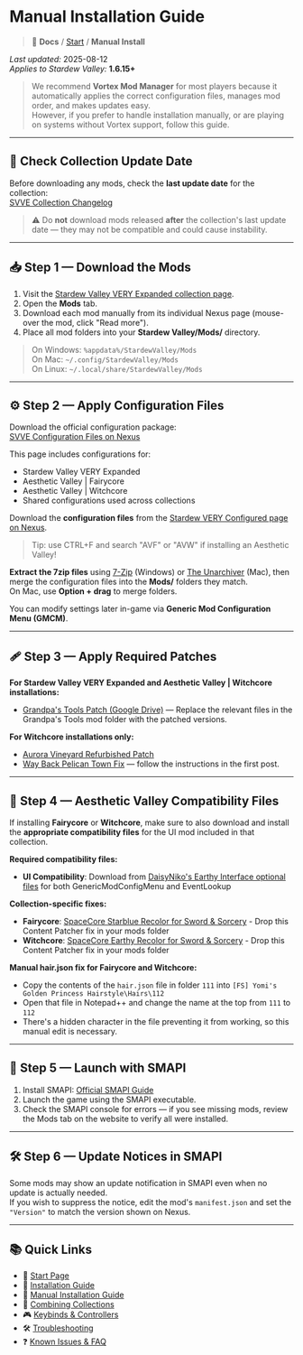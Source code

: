 # Manual Installation Guide

> 📂 **Docs** / [Start](/start.md) / **Manual Install**

*Last updated:* 2025-08-12  
*Applies to Stardew Valley:* **1.6.15+**  
> We recommend **Vortex Mod Manager** for most players because it automatically applies the correct configuration files, manages mod order, and makes updates easy.  
> However, if you prefer to handle installation manually, or are playing on systems without Vortex support, follow this guide.

---

## 📅 Check Collection Update Date

Before downloading any mods, check the **last update date** for the collection:  
[SVVE Collection Changelog](https://www.nexusmods.com/games/stardewvalley/collections/tckf0m/revisions/87/changelog)  

> ⚠️ Do **not** download mods released **after** the collection's last update date — they may not be compatible and could cause instability.

---

## 📥 Step 1 — Download the Mods

1. Visit the [Stardew Valley VERY Expanded collection page](https://next.nexusmods.com/stardewvalley/collections/tckf0m).  
2. Open the **Mods** tab.  
3. Download each mod manually from its individual Nexus page (mouse-over the mod, click "Read more").  
4. Place all mod folders into your **Stardew Valley/Mods/** directory.

> On Windows: `%appdata%/StardewValley/Mods`  
> On Mac: `~/.config/StardewValley/Mods`  
> On Linux: `~/.local/share/StardewValley/Mods`

---

## ⚙️ Step 2 — Apply Configuration Files

Download the official configuration package:  
[SVVE Configuration Files on Nexus](https://www.nexusmods.com/stardewvalley/mods/20870)  

This page includes configurations for:
- Stardew Valley VERY Expanded  
- Aesthetic Valley | Fairycore  
- Aesthetic Valley | Witchcore  
- Shared configurations used across collections

Download the **configuration files** from the [Stardew VERY Configured page on Nexus](https://www.nexusmods.com/stardewvalley/mods/20870?tab=files).

> Tip: use CTRL+F and search "AVF" or "AVW" if installing an Aesthetic Valley!

**Extract the 7zip files** using [7-Zip](https://www.7-zip.org/) (Windows) or [The Unarchiver](https://theunarchiver.com/) (Mac), then merge the configuration files into the **Mods/** folders they match.  
On Mac, use **Option + drag** to merge folders.

You can modify settings later in-game via **Generic Mod Configuration Menu (GMCM)**.

---

## 🩹 Step 3 — Apply Required Patches

**For Stardew Valley VERY Expanded and Aesthetic Valley | Witchcore installations:**
- [Grandpa's Tools Patch (Google Drive)](https://drive.google.com/file/d/1F7OcaaxAqz8B8ifIGGSgqWYe9dOMI5wH/view) — Replace the relevant files in the Grandpa's Tools mod folder with the patched versions.

**For Witchcore installations only:**
- [Aurora Vineyard Refurbished Patch](https://drive.google.com/file/d/1ekcuFIlk5gEZry8_Gabh9204065LE22Y/view)  
- [Way Back Pelican Town Fix](https://www.nexusmods.com/stardewvalley/mods/7332?tab=posts) — follow the instructions in the first post.

---

## 🎨 Step 4 — Aesthetic Valley Compatibility Files

If installing **Fairycore** or **Witchcore**, make sure to also download and install the **appropriate compatibility files** for the UI mod included in that collection.

**Required compatibility files:**
- **UI Compatibility**: Download from [DaisyNiko's Earthy Interface optional files](https://www.nexusmods.com/stardewvalley/mods/13658?tab=files) for both GenericModConfigMenu and EventLookup

**Collection-specific fixes:**
- **Fairycore**: [SpaceCore Starblue Recolor for Sword & Sorcery](https://github.com/rari/jennajuffuffles-docs/blob/main/spacecore-earthy-starblue-sword-sorcery.zip) - Drop this Content Patcher fix in your mods folder
- **Witchcore**: [SpaceCore Earthy Recolor for Sword & Sorcery](https://github.com/rari/jennajuffuffles-docs/blob/main/spacecore-earthy-recolor-sword-sorcery.zip) - Drop this Content Patcher fix in your mods folder

**Manual hair.json fix for Fairycore and Witchcore:**
- Copy the contents of the `hair.json` file in folder `111` into `[FS] Yomi's Golden Princess Hairstyle\Hairs\112`
- Open that file in Notepad++ and change the name at the top from `111` to `112`
- There's a hidden character in the file preventing it from working, so this manual edit is necessary.

---

## 🧪 Step 5 — Launch with SMAPI

1. Install SMAPI: [Official SMAPI Guide](https://stardewvalleywiki.com/Modding:Installing_SMAPI)  
2. Launch the game using the SMAPI executable.  
3. Check the SMAPI console for errors — if you see missing mods, review the Mods tab on the website to verify all were installed.

---

## 🛠️ Step 6 — Update Notices in SMAPI

Some mods may show an update notification in SMAPI even when no update is actually needed.  
If you wish to suppress the notice, edit the mod's `manifest.json` and set the `"Version"` to match the version shown on Nexus.

---

## 📚 Quick Links

- 🌾 [Start Page](/start.md)  
- 🚀 [Installation Guide](/install.md)  
- 🧩 [Manual Installation Guide](/manual-install.md)  
- 🔀 [Combining Collections](/combining.md)  
- 🎮 [Keybinds & Controllers](/keybinds.md)  
- 🛠️ [Troubleshooting](/troubleshooting.md)  
- ❓ [Known Issues & FAQ](/known-issues-and-faq.md)

